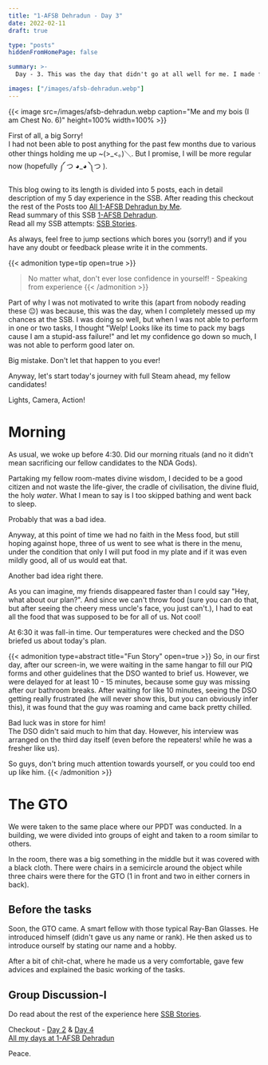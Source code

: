 ```yaml
---
title: "1-AFSB Dehradun - Day 3"
date: 2022-02-11
draft: true

type: "posts"
hiddenFromHomePage: false

summary: >-
  Day - 3. This was the day that didn't go at all well for me. I made few blunders, few mistakes and shot my confidence down. Read my mistakes so you won't do the same.

images: ["/images/afsb-dehradun.webp"]
---
```


{{< image src=/images/afsb-dehradun.webp caption="Me and my bois (I am Chest No. 6)" height=100% width=100% >}}

First of all, a big Sorry!\
I had not been able to post anything for the past few months due to various other things holding me up ~(>\_<。)＼. But I promise, I will be more regular now (hopefully ༼ つ ◕_◕ ༽つ ).

This blog owing to its length is divided into 5 posts, each in detail description of my 5 day experience in the SSB. After reading this checkout the rest of the Posts too [All 1-AFSB Dehradun by Me](/ssb/afsb-dehradun/all-days).\
Read summary of this SSB [1-AFSB Dehradun](/ssb/afsb-dehradun).\
Read all my SSB attempts: [SSB Stories](/categories/ssb-stories).

As always, feel free to jump sections which bores you (sorry!) and if you have any doubt or feedback please write it in the comments.

{{< admonition type=tip open=true >}}
> No matter what, don't ever lose confidence in yourself!
> \- Speaking from experience
{{< /admonition >}}

Part of why I was not motivated to write this (apart from nobody reading these 😐) was because, this was the day, when I completely messed up my chances at the SSB. I was doing so well, but when I was not able to perform in one or two tasks, I thought "Welp! Looks like its time to pack my bags cause I am a stupid-ass failure!" and let my confidence go down so much, I was not able to perform good later on.

Big mistake. Don't let that happen to you ever!

Anyway, let's start today's journey with full Steam ahead, my fellow candidates!

Lights, Camera, Action!

# Morning

As usual, we woke up before 4:30. Did our morning rituals (and no it didn't mean sacrificing our fellow candidates to the NDA Gods).

Partaking my fellow room-mates divine wisdom, I decided to be a good citizen and not waste the life-giver, the cradle of civilisation, the divine fluid, the holy *water*. What I mean to say is I too skipped bathing and went back to sleep.

Probably that was a bad idea.

Anyway, at this point of time we had no faith in the Mess food, but still hoping against hope, three of us went to see what is there in the menu, under the condition that only I will put food in my plate and if it was even mildly good, all of us would eat that.

Another bad idea right there.

As you can imagine, my friends disappeared faster than I could say "Hey, what about our plan?". And since we can't throw food (sure you can do that, but after seeing the cheery mess uncle's face, you just can't.), I had to eat all the food that was supposed to be for all of us. Not cool!

At 6:30 it was fall-in time. Our temperatures were checked and the DSO briefed us about today's plan.

{{< admonition type=abstract title="Fun Story" open=true >}}
So, in our first day, after our screen-in, we were waiting in the same hangar to fill our PIQ forms and other guidelines that the DSO wanted to brief us. However, we were delayed for at least 10 - 15 minutes, because some guy was missing after our bathroom breaks. After waiting for like 10 minutes, seeing the DSO getting really frustrated (he will never show this, but you can obviously infer this), it was found that the guy was roaming and came back pretty chilled.

Bad luck was in store for him!\
The DSO didn't said much to him that day. However, his interview was arranged on the third day itself (even before the repeaters! while he was a fresher like us).

So guys, don't bring much attention towards yourself, or you could too end up like him.
{{< /admonition >}}

# The GTO

We were taken to the same place where our PPDT was conducted. In a building, we were divided into groups of eight and taken to a room similar to others.

In the room, there was a big something in the middle but it was covered with a black cloth. There were chairs in a semicircle around the object while three chairs were there for the GTO (1 in front and two in either corners in back).

## Before the tasks

Soon, the GTO came. A smart fellow with those typical Ray-Ban Glasses. He introduced himself (didn't gave us any name or rank). He then asked us to introduce ourself by stating our name and a hobby.

After a bit of chit-chat, where he made us a very comfortable, gave few advices and explained the basic working of the tasks.

## Group Discussion-I

Do read about the rest of the experience here [SSB Stories](/categories/ssb-stories/).

Checkout - [Day 2](/ssb/afsb-dehradun/day-2/) & [Day 4](/ssb/afsb-dehradun/day-4/)\
[All my days at 1-AFSB Dehradun](/ssb/afsb-dehradun/all-days/)

Peace.
